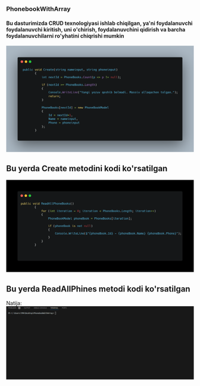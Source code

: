 ### PhonebookWithArray

#### Bu dasturimizda CRUD texnologiyasi ishlab chiqilgan,  ya'ni foydalanuvchi foydalanuvchi kiritish, uni o'chirish, foydalanuvchini qidirish va barcha foydalanuvchilarni ro'yhatini chiqrishi mumkin

![](/images/carbon.png)
## Bu yerda Create metodini kodi ko'rsatilgan

![](/images/carbon%20(2).png)

## Bu yerda ReadAllPhines metodi kodi ko'rsatilgan 

Natija: 
![](/images/Анимация.gif)



